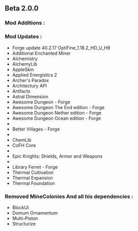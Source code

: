 ## Beta 2.0.0

### Mod Additions :

### Mod Updates :
- Forge update 40.2.17 OptiFine_1.18.2_HD_U_H9
- Additional Enchanted Miner
- Alchemistry
- AlchemyLib
- AppleSkin
- Applied Energistics 2
- Archer's Paradox
- Architectury API
- Artifacts
- Astral Dimension
- Awesome Dungeon - Forge
- Awesome Dungeon The End edition - Forge
- Awesome Dungeon Nether edition - Forge
- Awesome Dungeon Ocean edition - Forge
- 
- Better Villages - Forge
- 
- ChemLib
- CoFH Core
- 
- Epic Knights: Shields, Armor and Weapons
- 
- Library Ferret - Forge
- Thermal Cultivation
- Thermal Expansion
- Thermal Foundation

### Removed MineColonies And all his dependencies :
- BlockUI
- Domum Ornamentum
- Multi-Piston
- Structurize

